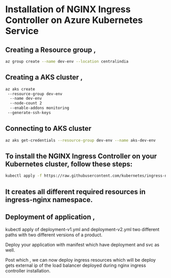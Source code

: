 # Installation of NGINX Ingress Controller on Azure Kubernetes Service

## Creating a Resource group ,
```bash
az group create --name dev-env --location centralindia
```
## Creating a AKS cluster ,
```bash
az aks create 
 --resource-group dev-env
  --name dev-env 
  --node-count 2 
  --enable-addons monitoring 
 --generate-ssh-keys
```
## Connecting to AKS cluster
```bash
az aks get-credentials --resource-group dev-env --name aks-dev-env
```
## To install the NGINX Ingress Controller on your Kubernetes cluster, follow these steps:

```bash
kubectl apply -f https://raw.githubusercontent.com/kubernetes/ingress-nginx/controller-v1.10.0/deploy/static/provider/cloud/deploy.yaml
```
## It creates all different required resources in ingress-nginx namespace.

## Deployment of application , 
  kubectl apply of deployment-v1.yml and deployment-v2.yml two different paths with two different versions of a product.
 
 Deploy your application with manifest which have deployment and svc as well.
 
 Post which , we can now deploy ingress resources which will be deploy gets external ip of the load balancer deployed during nginx ingress controller installation.
